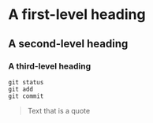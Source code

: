 # A first-level heading
## A second-level heading
### A third-level heading
```
git status
git add
git commit
```
> Text that is a quote
